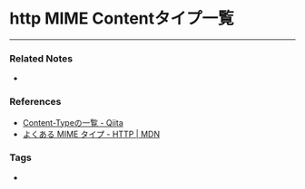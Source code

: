 # http MIME Contentタイプ一覧


----
### Related Notes
- 

### References
- [Content-Typeの一覧 - Qiita](https://qiita.com/AkihiroTakamura/items/b93fbe511465f52bffaa)
- [よくある MIME タイプ - HTTP | MDN](https://developer.mozilla.org/ja/docs/Web/HTTP/Basics_of_HTTP/MIME_types/Common_types)

### Tags
- 